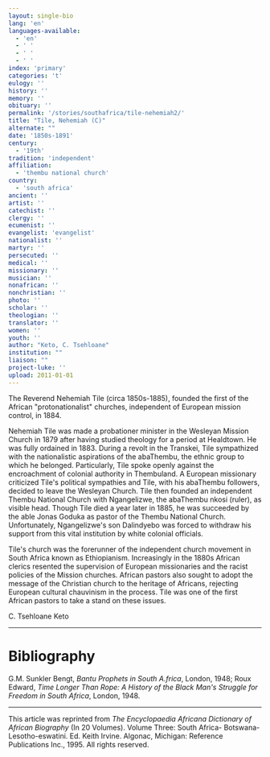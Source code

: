 ```yaml
---
layout: single-bio
lang: 'en'
languages-available:
  - 'en'
  - ' '
  - ' '
  - ' '
index: 'primary'
categories: 't'
eulogy: ''
history: ''
memory: ''
obituary: ''
permalink: '/stories/southafrica/tile-nehemiah2/'
title: "Tile, Nehemiah (C)"
alternate: ""
date: '1850s-1891'
century:
  - '19th'
tradition: 'independent'
affiliation:
  - 'thembu national church'
country:
  - 'south africa'
ancient: ''
artist: ''
catechist: ''
clergy: ''
ecumenist: ''
evangelist: 'evangelist'
nationalist: ''
martyr: ''
persecuted: ''
medical: ''
missionary: ''
musician: ''
nonafrican: ''
nonchristian: ''
photo: ''
scholar: ''
theologian: ''
translator: ''
women: ''
youth: ''
author: "Keto, C. Tsehloane"
institution: ""
liaison: ""
project-luke: ''
upload: 2011-01-01
---
```




The Reverend Nehemiah Tile (circa 1850s-1885), founded the first of the African "protonationalist" churches, independent of European mission control, in 1884.

Nehemiah Tile was made a probationer minister in the Wesleyan Mission Church in 1879 after having studied theology for a period at Healdtown. He was fully ordained in 1883. During a revolt in the Transkei, Tile sympathized with the nationalistic aspirations of the abaThembu, the ethnic group to which he belonged. Particularly, Tile spoke openly against the encroachment of colonial authority in Thembuland. A European missionary criticized Tile's political sympathies and Tile, with his abaThembu followers, decided to leave the Wesleyan Church. Tile then founded an independent Thembu National Church with Ngangelizwe, the abaThembu nkosi (ruler), as visible head. Though Tile died a year later in 1885, he was succeeded by the able Jonas Goduka as pastor of the Thembu National Church. Unfortunately, Ngangelizwe's son Dalindyebo was forced to withdraw his support from this vital institution by white colonial officials.

Tile's church was the forerunner of the independent church movement in South Africa known as Ethiopianism. Increasingly in the 1880s African clerics resented the supervision of European missionaries and the racist policies of the Mission churches. African pastors also sought to adopt the message of the Christian church to the heritage of Africans, rejecting European cultural chauvinism in the process. Tile was one of the first African pastors to take a stand on these issues.

C. Tsehloane Keto

---

# Bibliography

G.M. Sunkler Bengt, *Bantu Prophets in South A.frica*, London, 1948; Roux Edward, *Time Longer Than Rope: A History of the Black Man's Struggle for Freedom in South Africa*, London, 1948.

---

This article was reprinted from *The Encyclopaedia Africana Dictionary of African Biography* (In 20 Volumes). Volume Three: South Africa- Botswana-Lesotho-eswatini. Ed. Keith Irvine. Algonac, Michigan: Reference Publications Inc., 1995.  All rights reserved.
